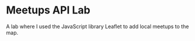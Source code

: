 # Meetups API Lab

A lab where I used the JavaScript library Leaflet to add local meetups to the map.

